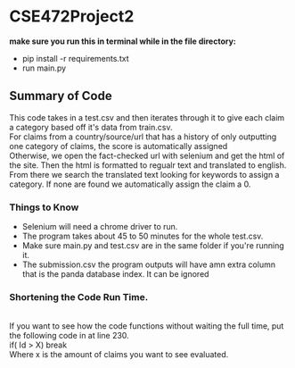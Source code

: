 # CSE472Project2
<b>make sure you run this in terminal while in the file directory:</b>
<ul>
  <li>pip install -r requirements.txt</li>
  <li>run main.py</li>
</ul>

## Summary of Code
<p> This code takes in a test.csv and then iterates through it to give each claim a category based off it's data from train.csv. <br>
For claims from a country/source/url that has a history of only outputting one category of claims, the score is automatically assigned <br>
Otherwise, we open the fact-checked url with selenium and get the html of the site. Then the html is formatted to regualr text and translated to english. <br>
From there we search the translated text looking for keywords to assign a category. If none are found we automatically assign the claim a 0.<br>
</p>

### Things to Know
<ul>
  <li> Selenium will need a chrome driver to run. </li>
  <li> The program takes about 45 to 50 minutes for the whole test.csv. </li>
  <li> Make sure main.py and test.csv are in the same folder if you're running it. </li>
  <li> The submission.csv the program outputs will have amn extra column that is the panda database index. It can be ignored </li>
</ul>

### Shortening the Code Run Time.
<p> <br> If you want to see how the code functions without waiting the full time, put the following code in at line 230. <br>
if( Id > X)
  break
<br> Where x is the amount of claims you want to see evaluated.
</p>
